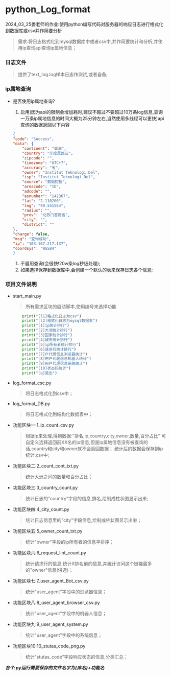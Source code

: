# python_Log_format
2024_03_25娄老师的作业:使用python编写代码对服务器的响应日志进行格式化到数据库或csv并作简要分析

>需求:将日志格式化到mysql数据库中或者csv中,并作简要统计和分析,并使用ip查询api查询ip属地信息；

### 日志文件

>提供了text_log.log样本日志作测试,或者自备;

### ip属地查询

- 是否使用ip属地查询?

  1. 启用(因为api的限制会增加耗时,建议不超过不要超过10万条log信息,查询一万条ip属地信息的时间大概为25分钟左右,当然使用多线程可以更快)api查询的数据返回以下内容

    ```json
  {
    "code": "Success",
    "data": {
        "continent": "亚洲",
        "country": "印度尼西亚",
        "zipcode": "",
        "timezone": "UTC+7",
        "accuracy": "省",
        "owner": "Institut Teknologi Del",
        "isp": "Institut Teknologi Del",
        "source": "数据挖掘",
        "areacode": "ID",
        "adcode": "",
        "asnumber": "142367",
        "lat": "2.110200",
        "lng": "99.541564",
        "radius": "",
        "prov": "北苏门答腊省",
        "city": "",
        "district": ""
    },
    "charge": false,
    "msg": "查询成功",
    "ip": "103.167.217.137",
    "coordsys": "WGS84"
    }
    ```

  1. 不启用查询(会很快!20w条log秒级处理);
  2. 如果选择保存到数据库中,会创建一个默认的表来保存日志各个信息;

### 项目文件说明

  - start_main.py

    >   所有需求区块的启动脚本,使用编号来选择功能

    ```python
        print("[l1]格式化日志为csv")
        print("[l2]格式化日志为mysql数据表")
        print("[1]ip统计排行")
        print("[2]大洲统计排行")
        print("[3]国家统计排行")
        print("[4]城市统计排行")
        print("[5]ip所有者统计排行")
        print("[6]请求行统计排行")
        print("[7]户代理信息浏览器统计")
        print("[8]用户代理信息机器人统计")
        print("[9]用户代理信息系统统计")
        print("[10]状态码统计")
        print("[q]退出")
    ```

- log_format_csc.py

  >将日志格式化到csv中；

- log_format_DB.py

  >将日志格式化到结构化数据表中；

- 功能区块一:1_ip_count_csv.py

  > 根据ip来处理,得到数据:"排名,ip,country,city,owner,数量,百分占比"
  > 可自定义选择返回前XX名的ip信息,但是ip属地信息没有被查询的话,country和city和owner就不会返回数据；
  > 统计后的数据会保存到ip统计.csv中;

- 功能区块二:2_count_cont_txt.py

  > 统计大洲之间的数量和百分占比；

- 功能区块三:3_country_count.py

  > 统计日志的"country"字段的信息,排名,绘制成柱状图显示出来;

- 功能区块四:4_city_count.py

  > 统计日志信息里的"city"字段信息,绘制成柱状图显示出啦；

- 功能区块五:5_owner_count_txt.py

  > 统计"owner"字段的ip所有者的信息平排序；

- 功能区块六:6_request_lint_count.py

  > 统计请求行的信息,统计X排名前的信息,并统计访问这个链接最多的"owner"信息(供选)；

- 功能区块七:7_user_agent_Bot_csv.py

  > 统计"user_agent"字段中的浏览器信息；

- 功能区块八:8_user_agent_browser_csv.py

  > 统计"user_agent"字段中的机器人信息；

- 功能区块九:9_user_agent_system.py

  >统计"user_agent"字段中的系统信息；

- 功能区块10:10_stutas_code_png.py

  > 统计"stutas_code"字段响应状态的信息,分类汇总；
  >

***各个.py运行需要保存的文件名字为{库名}+功能名***

 



